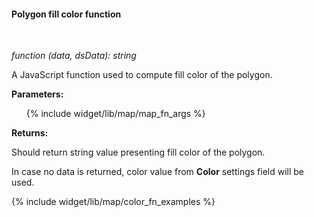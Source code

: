 #### Polygon fill color function

<div class="divider"></div>
<br/>

*function (data, dsData): string*

A JavaScript function used to compute fill color of the polygon.

**Parameters:**

<ul>
  {% include widget/lib/map/map_fn_args %}
</ul>

**Returns:**

Should return string value presenting fill color of the polygon.

In case no data is returned, color value from **Color** settings field will be used.

<div class="divider"></div>

{% include widget/lib/map/color_fn_examples %}
